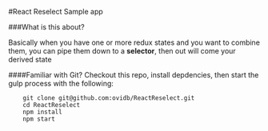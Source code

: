 #React Reselect Sample app

###What is this about?

Basically when you have one or more redux states and you want to combine them, you can pipe them down to a **selector**, then out will come your derived state
                 

####Familiar with Git?
Checkout this repo, install depdencies, then start the gulp process with the following:

```
	git clone git@github.com:ovidb/ReactReselect.git
	cd ReactReselect
	npm install
	npm start
```

